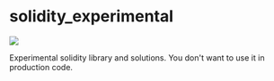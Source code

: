 # solidity_experimental

![](https://travis-ci.org/mixbytes/solidity_experimental.svg?branch=master)

Experimental solidity library and solutions. You don't want to use it in production code.
